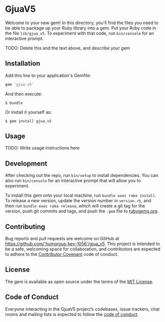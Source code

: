 # GjuaV5

Welcome to your new gem! In this directory, you'll find the files you need to be able to package up your Ruby library into a gem. Put your Ruby code in the file `lib/gjua_v5`. To experiment with that code, run `bin/console` for an interactive prompt.

TODO: Delete this and the text above, and describe your gem

## Installation

Add this line to your application's Gemfile:

```ruby
gem 'gjua_v5'
```

And then execute:

    $ bundle

Or install it yourself as:

    $ gem install gjua_v5

## Usage

TODO: Write usage instructions here

## Development

After checking out the repo, run `bin/setup` to install dependencies. You can also run `bin/console` for an interactive prompt that will allow you to experiment.

To install this gem onto your local machine, run `bundle exec rake install`. To release a new version, update the version number in `version.rb`, and then run `bundle exec rake release`, which will create a git tag for the version, push git commits and tags, and push the `.gem` file to [rubygems.org](https://rubygems.org).

## Contributing

Bug reports and pull requests are welcome on GitHub at https://github.com/'humorous-key-1056'/gjua_v5. This project is intended to be a safe, welcoming space for collaboration, and contributors are expected to adhere to the [Contributor Covenant](http://contributor-covenant.org) code of conduct.

## License

The gem is available as open source under the terms of the [MIT License](https://opensource.org/licenses/MIT).

## Code of Conduct

Everyone interacting in the GjuaV5 project’s codebases, issue trackers, chat rooms and mailing lists is expected to follow the [code of conduct](https://github.com/'humorous-key-1056'/gjua_v5/blob/master/CODE_OF_CONDUCT.md).
